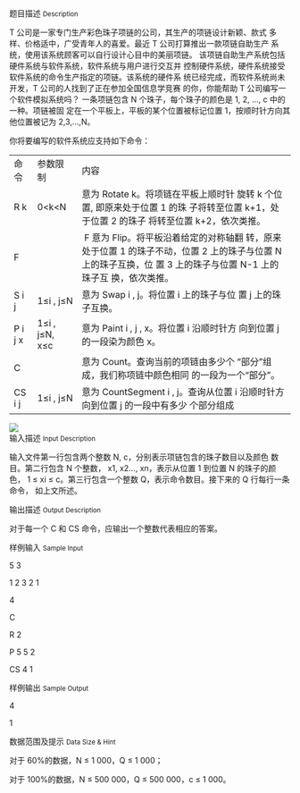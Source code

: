 <div class="panel panel-default">
<div class="area-title">
<span>
题目描述
<small>Description</small>
</span></div>
<div class="panel-body">

<p>T 公司是一家专门生产彩色珠子项链的公司，其生产的项链设计新颖、款式 多样、价格适中，广受青年人的喜爱。最近 T 公司打算推出一款项链自助生产 系统，使用该系统顾客可以自行设计心目中的美丽项链。 该项链自助生产系统包括硬件系统与软件系统，软件系统与用户进行交互并 控制硬件系统，硬件系统接受软件系统的命令生产指定的项链。该系统的硬件系 统已经完成，而软件系统尚未开发，T 公司的人找到了正在参加全国信息学竞赛 的你，你能帮助 T 公司编写一个软件模拟系统吗？ 一条项链包含 N 个珠子，每个珠子的颜色是 1, 2, …, c 中的一种。项链被固 定在一个平板上，平板的某个位置被标记位置 1，按顺时针方向其他位置被记为 2,3,…,N。 </p>
<p>你将要编写的软件系统应支持如下命令：</p>
<table border="0">
<tbody>
<tr>
<td>命令</td>
<td>参数限制</td>
<td>内容</td>
</tr>
<tr>
<td>R k</td>
<td>0&lt;k&lt;N</td>
<td>意为 Rotate k。将项链在平板上顺时针 旋转 k 个位置, 即原来处于位置 1 的珠 子将转至位置 k+1，处于位置 2 的珠子 将转至位置 k+2，依次类推。 </td>
</tr>
<tr>
<td>F</td>
<td> </td>
<td> F 意为 Flip。将平板沿着给定的对称轴翻 转，原来处于位置 1 的珠子不动，位置 2 上的珠子与位置 N 上的珠子互换，位 置 3 上的珠子与位置 N-1 上的珠子互 换，依次类推。</td>
</tr>
<tr>
<td>S i j</td>
<td>1≤i , j≤N</td>
<td>意为 Swap i , j。将位置 i 上的珠子与位 置 j 上的珠子互换。 </td>
</tr>
<tr>
<td>P i j x</td>
<td>1≤i , j≤N, x≤c </td>
<td>意为 Paint i , j , x。将位置 i 沿顺时针方 向到位置 j 的一段染为颜色 x。 </td>
</tr>
<tr>
<td>C</td>
<td> </td>
<td>意为 Count。查询当前的项链由多少个 “部分”组成，我们称项链中颜色相同 的一段为一个“部分”。 </td>
</tr>
<tr>
<td>CS i j</td>
<td>1≤i , j≤N</td>
<td>意为 CountSegment i , j。查询从位置 i 沿顺时针方向到位置 j 的一段中有多少 个部分组成</td>
</tr>
</tbody>
</table>

<img src="/source/codevs/codevs-1798/img/aHR0cDovL3d3dy5qb3lvaS5jbi9wcm9ibGVtL2NvZGV2cy0xNzk4L2h0dHA6Ly9jb2RldnMuY24vbWVkaWEvaW1hZ2UvMTc5OC5wbmc=.png" style="max-width:700px">

</div>
</div>

<div class="panel panel-default">
<div class="area-title">
<span>
输入描述
<small>Input Description</small>
</span></div>
<div class="panel-body">
<p>输入文件第一行包含两个整数 N, c，分别表示项链包含的珠子数目以及颜色 数目。第二行包含 N 个整数， x1, x2…, xn，表示从位置 1 到位置 N 的珠子的颜色， 1 ≤ xi ≤ c。第三行包含一个整数 Q，表示命令数目。接下来的 Q 行每行一条命令， 如上文所述。</p>

</div>
</div>
<div  class="panel panel-default">
<div class="area-title">
<span>
输出描述
<small>Output Description</small>
</span></div>
<div class="panel-body">

<p>对于每一个 C 和 CS 命令，应输出一个整数代表相应的答案。&nbsp;</p>

</div>
</div>


<div class="panel panel-default">
<div class="area-title">
<span>
样例输入
<small>Sample Input</small>
</span></div>
<div class="panel-body">
<p>5 3</p>
<p>1 2 3 2 1</p>
<p>4</p>
<p>C</p>
<p>R 2</p>
<p>P 5 5 2</p>
<p>CS 4 1 </p>

</div>
</div>

<div class="panel panel-default">
<div class="area-title">
<span>
样例输出
<small>Sample Output</small>
</span></div>
<div class="panel-body">
<p>4</p>
<p>1</p>

</div>
</div>

<div class="panel panel-default">
<div class="area-title">
<span>
数据范围及提示
<small>Data Size & Hint</small>
</span></div>
<div class="panel-body">
<p>对于 60%的数据，N ≤ 1 000，Q ≤ 1 000；</p>
<p>对于 100%的数据，N ≤ 500 000，Q ≤ 500 000，c ≤ 1 000。 </p>
</div>
</div>